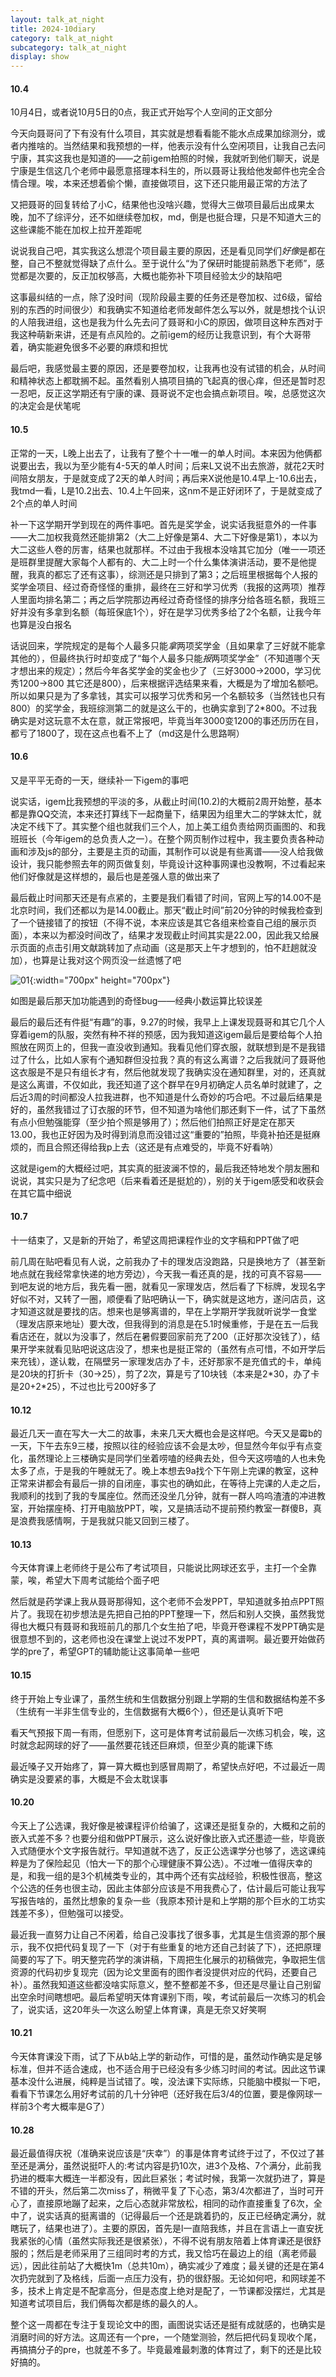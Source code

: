 ```yaml
---
layout: talk_at_night
title: 2024-10diary
category: talk_at_night
subcategory: talk_at_night
display: show
---
```


<!-- more -->

#### 10.4

10月4日，或者说10月5日的0点，我正式开始写个人空间的正文部分

今天向聂哥问了下有没有什么项目，其实就是想看看能不能水点成果加综测分，或者内推啥的。当然结果和我预想的一样，他表示没有什么空闲项目，让我自己去问宁康，其实这我也是知道的——之前igem拍照的时候，我就听到他们聊天，说是宁康是生信这几个老师中最愿意搭理本科生的，所以聂哥让我给他发邮件也完全合情合理。唉，本来还想着偷个懒，直接做项目，这下还只能用最正常的方法了

又把聂哥的回复转给了小C，结果他也没啥兴趣，觉得大三做项目最后出成果太晚，加不了综评分，还不如继续卷加权，md，倒是也挺合理，只是不知道大三的这些课能不能在加权上拉开差距呢

说说我自己吧，其实我这么想混个项目最主要的原因，还是看见同学们*好像*是都在整，自己不整就觉得缺了点什么。至于说什么“为了保研时能提前熟悉下老师”，感觉都是次要的，反正加权够高，大概也能弥补下项目经验太少的缺陷吧

这事最纠结的一点，除了没时间（现阶段最主要的任务还是卷加权、过6级，留给别的东西的时间很少）和我确实不知道给老师发邮件怎么写以外，就是想找个认识的人陪我进组，这也是我为什么先去问了聂哥和小C的原因，做项目这种东西对于我这种萌新来讲，还是有点风险的。之前igem的经历让我意识到，有个大哥带着，确实能避免很多不必要的麻烦和担忧

最后吧，我感觉最主要的原因，还是要卷加权，让我再也没有试错的机会，从时间和精神状态上都耽搁不起。虽然看别人搞项目搞的飞起真的很心痒，但还是暂时忍一忍吧，反正这学期还有宁康的课、聂哥说不定也会搞点新项目。唉，总感觉这次的决定会是伏笔呢

#### 10.5

正常的一天，L晚上出去了，让我有了整个十一唯一的单人时间。本来因为他俩都说要出去，我以为至少能有4-5天的单人时间；后来L又说不出去旅游，就花2天时间陪女朋友，于是就变成了2天的单人时间；再后来X说他是10.4早上-10.6出去，我tmd一看，L是10.2出去、10.4上午回来，这nm不是正好闭环了，于是就变成了2个点的单人时间

补一下这学期开学到现在的两件事吧。首先是奖学金，说实话我挺意外的一件事——大二加权我竟然还能排第2（大二上好像是第4、大二下好像是第1），本以为大二这些人卷的厉害，结果也就那样。不过由于我根本没啥其它加分（唯一一项还是班群里提醒大家每个人都有的、大二上时一个什么集体演讲活动，要不是他提醒，我真的都忘了还有这事），综测还是只排到了第3；之后班里根据每个人报的奖学金项目、经过奇奇怪怪的重排，最终在三好和学习优秀（我报的这两项）推荐人里面均排名第二；再之后学院那边再经过奇奇怪怪的排序分给各班名额，我班三好并没有多拿到名额（每班保底1个），好在是学习优秀多给了2个名额，让我今年也算是没白报名

话说回来，学院规定的是每个人最多只能*拿*两项奖学金（且如果拿了三好就不能拿其他的），但最终执行时却变成了“每个人最多只能*报*两项奖学金”（不知道哪个天才想出来的规定）；然后今年各奖学金的奖金也少了（三好3000->2000，学习优秀1200->800 其它还是800），后来根据评选结果来看，大概是为了增加名额吧。所以如果只是为了多拿钱，其实可以报学习优秀和另一个名额较多（当然钱也只有800）的奖学金，我班综测第二的就是这么干的，也确实拿到了2*800。不过我确实是对这玩意不太在意，就正常报吧，毕竟当年3000变1200的事还历历在目，都亏了1800了，现在这点也看不上了（md这是什么思路啊）

#### 10.6

又是平平无奇的一天，继续补一下igem的事吧

说实话，igem比我预想的平淡的多，从截止时间(10.2)的大概前2周开始整，基本都是靠QQ交流，本来还打算线下一起商量下，结果因为组里大二的学妹太忙，就决定不线下了。其实整个组也就我们三个人，加上美工组负责给网页画图的、和我班班长（今年igem的总负责人之一）。在整个网页制作过程中，我主要负责各种动画和涉及js的部分，主要是主页的动画，其制作可以说是有些离谱——没人给我做设计，我只能参照去年的网页做复刻，毕竟设计这种事网课也没教啊，不过看起来他们好像就是这样想的，最后也是差强人意的做出来了

最后截止时间那天还是有点紧的，主要是我们看错了时间，官网上写的14.00不是北京时间，我们还都以为是14.00截止。那天“截止时间”前20分钟的时候我检查到了一个链接错了的按钮（不得不说，本来应该是其它各组来检查自己组的展示页面），本来以为都没时间改了，结果才发现截止时间其实是22.00，因此我又给展示页面的点击引用文献跳转加了点动画（这是那天上午才想到的，怕不赶趟就没加），也算是让我对这个网页没一丝遗憾了吧

![01](/upload/md-image/dairy/01-01.png){:width="700px" height="700px"}

如图是最后那天加功能遇到的奇怪bug——经典小数运算比较误差

最后的最后还有件挺“有趣”的事，9.27的时候，我早上上课发现聂哥和其它几个人穿着igem的队服，突然有种不祥的预感，因为我知道这igem最后是要给每个人拍照放在网页上的，但我一直没收到通知。我看见他们穿衣服，就联想到是不是我错过了什么，比如人家有个通知群但没拉我？真的有这么离谱？之后我就问了聂哥他这衣服是不是只有组长才有，然后他就发现了我确实没在通知群里，对的，还真就是这么离谱，不仅如此，我还知道了这个群早在9月初确定人员名单时就建了，之后近3周的时间都没人拉我进群，也不知道是什么奇妙的巧合吧。不过最后结果是好的，虽然我错过了订衣服的环节，但不知道为啥他们那还剩下一件，试了下虽然有点小但勉强能穿（至少拍个照是够用了）；然后他们拍照正好是定在那天13.00，我也正好因为及时得到消息而没错过这“重要的”拍照，毕竟补拍还是挺麻烦的，而且合照还得给我p上去（这还是有点难受的，毕竟不好看呐）

这就是igem的大概经过吧，其实真的挺波澜不惊的，最后我还特地发个朋友圈和说说，其实只是为了纪念吧（后来看着还是挺尬的），别的关于igem感受和收获会在其它篇中细说

#### 10.7

十一结束了，又是新的开始了，希望这周把课程作业的文字稿和PPT做了吧

前几周在贴吧看见有人说，之前我办了卡的理发店没跑路，只是换地方了（甚至新地点就在我经常拿快递的地方旁边），今天我一看还真的是，找的可真不容易——到吧友说的地方后，我先看一圈，就看见一家理发店，然后看了下标牌，发现名字好似不对，又转了一圈，顺便看了贴吧确认一下，确实就是这地方，遂问店员，这才知道这就是要找的店。想来也是够离谱的，早在上学期开学我就听说学一食堂（理发店原来地址）要大改，但我得到的消息是在5.1时候重修，于是在五一后我看店还在，就以为没事了，然后在暑假要回家前充了200（正好那次没钱了），结果开学来就看见贴吧说这店没了，想来也是挺正常的（虽然有点可惜，不如开学后来充钱），遂认栽，在隔壁另一家理发店办了卡，还好那家不是充值式的卡，单纯是20块的打折卡（30->25），剪了2次，算是亏了10块钱（本来是2\*30，办了卡是20+2\*25），不过也比亏200好多了

#### 10.12

最近几天一直在写大一大二的故事，未来几天大概也会是这样吧。今天又是霉b的一天，下午去东9三楼，按照以往的经验应该不会是太吵，但显然今年似乎有点变化，虽然理论上三楼确实是同学们坐着唠嗑的经典去处，但今天这唠嗑的人也未免太多了点，于是我的午睡就无了。晚上本想去9a找个下午刚上完课的教室，这种正常来讲都会有最后一排的自闭座，事实也的确如此，在等待上完课的人走之后，我顺利的找到了我的专属座位。然而还没坐几分钟，就有一群人呜呜渣渣的冲进教室，开始摆座椅、打开电脑放PPT，唉，又是搞活动不提前预约教室一群傻B，真是浪费我感情啊，于是我就只能又回到三楼了。

#### 10.13

今天体育课上老师终于是公布了考试项目，只能说比网球还玄乎，主打一个全靠蒙，唉，希望大下周考试能给个面子吧

然后就是药学课上我从聂哥那得知，这个老师不会发PPT，早知道就多拍点PPT照片了。我现在初步想法是先把自己拍的PPT整理一下，然后和别人交换，虽然我觉得也大概只有聂哥和我班前几的那几个女生拍了吧，毕竟开卷课程不发PPT确实是很意想不到的，这老师也没在课堂上说过不发PPT，真的离谱啊。最近要开始做药学的pre了，希望GPT的辅助能让这事简单一些吧

#### 10.15

终于开始上专业课了，虽然生统和生信数据分别跟上学期的生信和数据结构差不多（生统有一半非生信专业的，生信数据有大概6个），但还是认真听下吧

看天气预报下周一有雨，但愿别下，这可是体育考试前最后一次练习机会，唉，这时就念起网球的好了——虽然要花钱还巨麻烦，但至少真的能课下练

最近嗓子又开始疼了，算一算大概也到感冒周期了，希望快点好吧，不过最近一周确实是没要紧的事，大概是不会太耽误事

#### 10.20

今天上了公选课，我好像是被课程评价给骗了，这课还是挺复杂的，大概和之前的嵌入式差不多？也要分组和做PPT展示，这么说好像比嵌入式还墨迹一些，毕竟嵌入式随便水个文字报告就行。早知道就不选了，反正公选课学分也够了，选这课纯粹是为了保险起见（怕大一下的那个心理健康不算公选）。不过唯一值得庆幸的是，和我一组的是3个机械类专业的，其中两个还有实战经验，积极性很高，整这个公选的任务也很主动，因此主体部分应该是不用我费心了，估计最后可能让我写写报告啥的，虽然比想象的复杂一些（我原本预计是和上学期的那个巨水的工坊实践差不多），但勉强可以接受。

最近我一直努力让自己不闲着，给自己没事找了很多事，尤其是生信资源的那个展示，我不仅把代码复现了一下（对于有些重复的地方还自己封装了下），还把原理简要的写了下。明天整完药学的演讲稿，下周把生化展示的初稿做完，争取把生信资源的代码初步复现完（因为论文里面有的图作者没提供对应的代码，还要自己补）。虽然我知道这些都没啥实际意义，整不整都差不多，但还是尽量让自己别留出空余时间瞎想吧。最后希望明天体育课别下雨，唉，考试前最后一次练习的机会了，说实话，这20年头一次这么盼望上体育课，真是无奈又好笑啊

#### 10.21

今天体育课没下雨，试了下从b站上学的新动作，可惜的是，虽然动作确实是足够标准，但并不适合速成，也不适合用于已经没有多少练习时间的考试。因此这节课基本没什么进展，纯粹是当试错了。唉，没法课下实际练，只能脑中模拟一下吧，看看下节课怎么用好考试前的几十分钟吧（还好我在后3/4的位置，要是像网球一样前3个考大概率是G了）

#### 10.28

最近最值得庆祝（准确来说应该是“庆幸”）的事是体育考试终于过了，不仅过了甚至还是满分，虽然说挺吓人的:考试内容是扔10次，进3个及格、7个满分，此前我扔进的概率大概连一半都没有，因此巨紧张；考试时候，我第一次就扔进了，算是不错的开头，然后第二次miss了，稍微平复了下心态，第3/4次都进了，当时可开心了，直接原地蹦了起来，之后心态就非常放松，相同的动作直接重复了6次，全中了，说实话真的挺离谱的（记得最后一个还是跳着扔的，反正已经确定满分，就瞎玩了，结果也进了）。主要的原因，首先是l一直陪我练，并且在言语上一直安抚我紧张的心情（虽然实际我还是很紧张），不得不说有朋友陪着上体育课还是很舒服的；然后是老师采用了三组同时考的方式，我又恰巧在最边上的组（离老师最远），因此往前站了大概快1m（总共10m），确实减少了难度；最关键的还是在第4次扔完就到了及格线，后面一点压力没有，扔的很舒服。无论如何吧，和网球差不多，技术上肯定是不配拿高分，但是态度上绝对是配了，一节课都没摆烂，尤其是知道考试项目后，我们俩每次都是练的最久的人。

整个这一周都在专注于复现论文中的图，画图说实话还是挺有成就感的，也确实是消磨时间的好方法。这周还有一个pre，一个随堂测验，然后把代码复现收个尾，再搞搞分子的pre，也就差不多了。毕竟最难最刺激的体育过了，剩下的还是比较好搞的。
